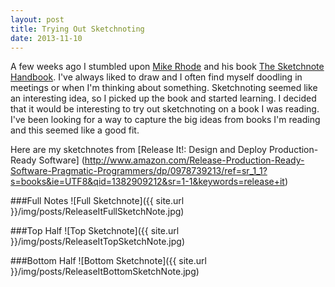 ```yaml
---
layout: post
title: Trying Out Sketchnoting
date: 2013-11-10
---
```


A few weeks ago I stumbled upon [Mike Rhode](https://twitter.com/rohdesign) and his book [The Sketchnote Handbook](http://www.amazon.com/The-Sketchnote-Handbook-Video-Edition/dp/0321885112/ref=sr_1_1?ie=UTF8&qid=1384137160&sr=8-1&keywords=the+sketchnote+handbook). I've always liked to draw and I often find myself doodling in meetings or when I'm thinking about something. Sketchnoting seemed like an interesting idea, so I picked up the book and started learning. I decided that it would be interesting to try out sketchnoting on a book I was reading. I've been looking for a way to capture the big ideas from books I'm reading and this seemed like a good fit. 

Here are my sketchnotes from [Release It!: Design and Deploy Production-Ready Software] (http://www.amazon.com/Release-Production-Ready-Software-Pragmatic-Programmers/dp/0978739213/ref=sr_1_1?s=books&ie=UTF8&qid=1382909212&sr=1-1&keywords=release+it)

###Full Notes
![Full Sketchnote]({{ site.url }}/img/posts/ReleaseItFullSketchNote.jpg)

###Top Half
![Top Sketchnote]({{ site.url }}/img/posts/ReleaseItTopSketchNote.jpg)

###Bottom Half
![Bottom Sketchnote]({{ site.url }}/img/posts/ReleaseItBottomSketchNote.jpg)